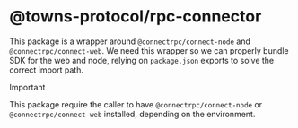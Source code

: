 # @towns-protocol/rpc-connector

This package is a wrapper around `@connectrpc/connect-node` and `@connectrpc/connect-web`.
We need this wrapper so we can properly bundle SDK for the web and node, relying on `package.json` exports to solve the correct import path.

> [!IMPORTANT]  
> This package require the caller to have `@connectrpc/connect-node` or `@connectrpc/connect-web` installed, depending on the environment.
